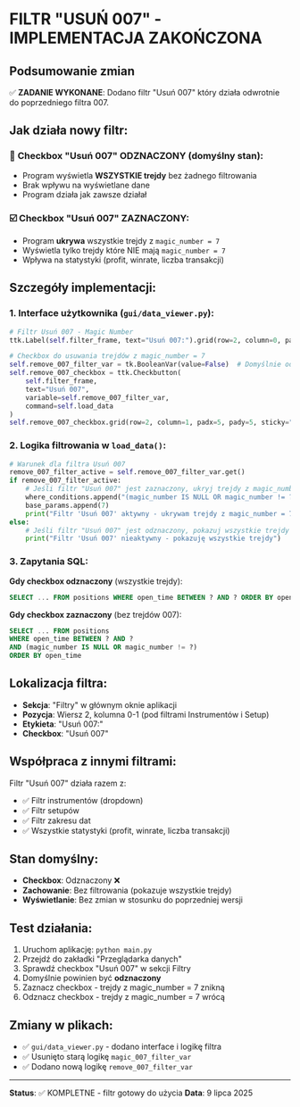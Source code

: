 # FILTR "USUŃ 007" - IMPLEMENTACJA ZAKOŃCZONA

## Podsumowanie zmian

✅ **ZADANIE WYKONANE**: Dodano filtr "Usuń 007" który działa odwrotnie do poprzedniego filtra 007.

## Jak działa nowy filtr:

### 🔲 **Checkbox "Usuń 007" ODZNACZONY** (domyślny stan):
- Program wyświetla **WSZYSTKIE trejdy** bez żadnego filtrowania
- Brak wpływu na wyświetlane dane
- Program działa jak zawsze działał

### ☑️ **Checkbox "Usuń 007" ZAZNACZONY**:
- Program **ukrywa** wszystkie trejdy z `magic_number = 7`
- Wyświetla tylko trejdy które NIE mają `magic_number = 7`
- Wpływa na statystyki (profit, winrate, liczba transakcji)

## Szczegóły implementacji:

### 1. **Interface użytkownika** (`gui/data_viewer.py`):
```python
# Filtr Usuń 007 - Magic Number
ttk.Label(self.filter_frame, text="Usuń 007:").grid(row=2, column=0, padx=5, pady=5, sticky="w")

# Checkbox do usuwania trejdów z magic_number = 7
self.remove_007_filter_var = tk.BooleanVar(value=False)  # Domyślnie odznaczony
self.remove_007_checkbox = ttk.Checkbutton(
    self.filter_frame,
    text="Usuń 007",
    variable=self.remove_007_filter_var,
    command=self.load_data
)
self.remove_007_checkbox.grid(row=2, column=1, padx=5, pady=5, sticky="w")
```

### 2. **Logika filtrowania** w `load_data()`:
```python
# Warunek dla filtra Usuń 007
remove_007_filter_active = self.remove_007_filter_var.get()
if remove_007_filter_active:
    # Jeśli filtr "Usuń 007" jest zaznaczony, ukryj trejdy z magic_number = 7
    where_conditions.append("(magic_number IS NULL OR magic_number != ?)")
    base_params.append(7)
    print("Filtr 'Usuń 007' aktywny - ukrywam trejdy z magic_number = 7")
else:
    # Jeśli filtr "Usuń 007" jest odznaczony, pokazuj wszystkie trejdy
    print("Filtr 'Usuń 007' nieaktywny - pokazuję wszystkie trejdy")
```

### 3. **Zapytania SQL**:

**Gdy checkbox odznaczony** (wszystkie trejdy):
```sql
SELECT ... FROM positions WHERE open_time BETWEEN ? AND ? ORDER BY open_time
```

**Gdy checkbox zaznaczony** (bez trejdów 007):
```sql
SELECT ... FROM positions 
WHERE open_time BETWEEN ? AND ? 
AND (magic_number IS NULL OR magic_number != ?)
ORDER BY open_time
```

## Lokalizacja filtra:
- **Sekcja**: "Filtry" w głównym oknie aplikacji
- **Pozycja**: Wiersz 2, kolumna 0-1 (pod filtrami Instrumentów i Setup)
- **Etykieta**: "Usuń 007:"
- **Checkbox**: "Usuń 007"

## Współpraca z innymi filtrami:
Filtr "Usuń 007" działa razem z:
- ✅ Filtr instrumentów (dropdown)
- ✅ Filtr setupów 
- ✅ Filtr zakresu dat
- ✅ Wszystkie statystyki (profit, winrate, liczba transakcji)

## Stan domyślny:
- **Checkbox**: Odznaczony ❌
- **Zachowanie**: Bez filtrowania (pokazuje wszystkie trejdy)
- **Wyświetlanie**: Bez zmian w stosunku do poprzedniej wersji

## Test działania:
1. Uruchom aplikację: `python main.py`
2. Przejdź do zakładki "Przeglądarka danych"
3. Sprawdź checkbox "Usuń 007" w sekcji Filtry
4. Domyślnie powinien być **odznaczony**
5. Zaznacz checkbox - trejdy z magic_number = 7 znikną
6. Odznacz checkbox - trejdy z magic_number = 7 wrócą

## Zmiany w plikach:
- ✅ `gui/data_viewer.py` - dodano interface i logikę filtra
- ✅ Usunięto starą logikę `magic_007_filter_var`
- ✅ Dodano nową logikę `remove_007_filter_var`

---
**Status**: ✅ KOMPLETNE - filtr gotowy do użycia
**Data**: 9 lipca 2025
